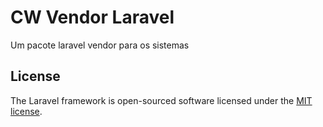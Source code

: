 # CW Vendor Laravel

Um pacote laravel vendor para os sistemas

## License

The Laravel framework is open-sourced software licensed under the [MIT license](https://opensource.org/licenses/MIT).
